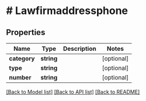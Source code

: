 # # Lawfirmaddressphone

## Properties

Name | Type | Description | Notes
------------ | ------------- | ------------- | -------------
**category** | **string** |  | [optional] 
**type** | **string** |  | [optional] 
**number** | **string** |  | [optional] 

[[Back to Model list]](../../README.md#documentation-for-models) [[Back to API list]](../../README.md#documentation-for-api-endpoints) [[Back to README]](../../README.md)


